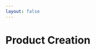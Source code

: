 ```yaml
---
layout: false
---
```


<script setup>
import { useData } from 'vitepress'
import MinidocStyles from '../MinidocStyles.vue'
const { site, frontmatter } = useData()
</script>

<MinidocStyles />

# Product Creation